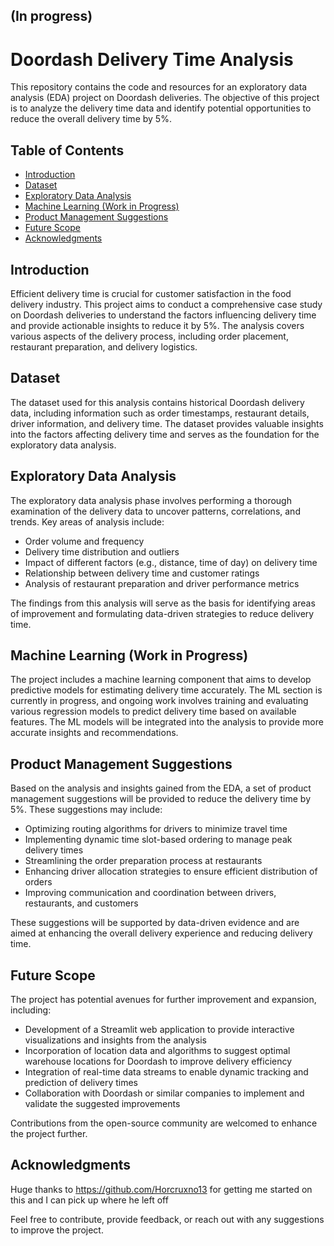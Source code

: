 
## (In progress)
# Doordash Delivery Time Analysis

This repository contains the code and resources for an exploratory data analysis (EDA) project on Doordash deliveries. The objective of this project is to analyze the delivery time data and identify potential opportunities to reduce the overall delivery time by 5%.

## Table of Contents
- [Introduction](#introduction)
- [Dataset](#dataset)
- [Exploratory Data Analysis](#exploratory-data-analysis)
- [Machine Learning (Work in Progress)](#machine-learning-work-in-progress)
- [Product Management Suggestions](#product-management-suggestions)
- [Future Scope](#future-scope)
- [Acknowledgments](#acknowledgments)

## Introduction
Efficient delivery time is crucial for customer satisfaction in the food delivery industry. This project aims to conduct a comprehensive case study on Doordash deliveries to understand the factors influencing delivery time and provide actionable insights to reduce it by 5%. The analysis covers various aspects of the delivery process, including order placement, restaurant preparation, and delivery logistics.

## Dataset
The dataset used for this analysis contains historical Doordash delivery data, including information such as order timestamps, restaurant details, driver information, and delivery time. The dataset provides valuable insights into the factors affecting delivery time and serves as the foundation for the exploratory data analysis.

## Exploratory Data Analysis
The exploratory data analysis phase involves performing a thorough examination of the delivery data to uncover patterns, correlations, and trends. Key areas of analysis include:

- Order volume and frequency
- Delivery time distribution and outliers
- Impact of different factors (e.g., distance, time of day) on delivery time
- Relationship between delivery time and customer ratings
- Analysis of restaurant preparation and driver performance metrics

The findings from this analysis will serve as the basis for identifying areas of improvement and formulating data-driven strategies to reduce delivery time.

## Machine Learning (Work in Progress)
The project includes a machine learning component that aims to develop predictive models for estimating delivery time accurately. The ML section is currently in progress, and ongoing work involves training and evaluating various regression models to predict delivery time based on available features. The ML models will be integrated into the analysis to provide more accurate insights and recommendations.

## Product Management Suggestions
Based on the analysis and insights gained from the EDA, a set of product management suggestions will be provided to reduce the delivery time by 5%. These suggestions may include:

- Optimizing routing algorithms for drivers to minimize travel time
- Implementing dynamic time slot-based ordering to manage peak delivery times
- Streamlining the order preparation process at restaurants
- Enhancing driver allocation strategies to ensure efficient distribution of orders
- Improving communication and coordination between drivers, restaurants, and customers

These suggestions will be supported by data-driven evidence and are aimed at enhancing the overall delivery experience and reducing delivery time.

## Future Scope
The project has potential avenues for further improvement and expansion, including:

- Development of a Streamlit web application to provide interactive visualizations and insights from the analysis
- Incorporation of location data and algorithms to suggest optimal warehouse locations for Doordash to improve delivery efficiency
- Integration of real-time data streams to enable dynamic tracking and prediction of delivery times
- Collaboration with Doordash or similar companies to implement and validate the suggested improvements

Contributions from the open-source community are welcomed to enhance the project further.

## Acknowledgments
Huge thanks to https://github.com/Horcruxno13 for getting me started on this and I can pick up where he left off

Feel free to contribute, provide feedback, or reach out with any suggestions to improve the project.

